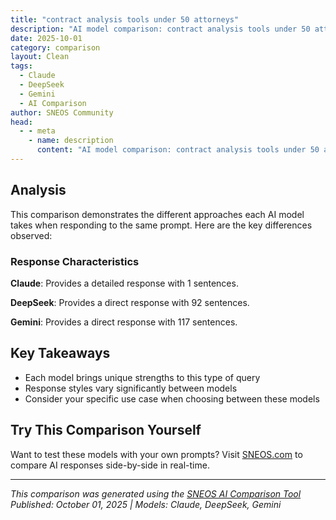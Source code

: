 ```yaml
---
title: "contract analysis tools under 50 attorneys"
description: "AI model comparison: contract analysis tools under 50 attorneys..."
date: 2025-10-01
category: comparison
layout: Clean
tags:
  - Claude
  - DeepSeek
  - Gemini
  - AI Comparison
author: SNEOS Community
head:
  - - meta
    - name: description
      content: "AI model comparison: contract analysis tools under 50 attorneys..."
---
```


<ChatComparison
  title="contract analysis tools under 50 attorneys"
  prompt="contract analysis tools under 50 attorneys"
  :responses='{"Claude": "Here are the best contract analysis tools for law firms with under 50 attorneys:\n\n## **Comprehensive Contract Management Platforms**\n\n**ContractPodAi**\n- AI-powered contract review and analysis\n- Template libraries and clause recommendations\n- Pricing: Custom, but competitive for mid-size firms\n- Strong integration capabilities\n\n**Ironclad**\n- Intuitive contract lifecycle management\n- Advanced analytics and reporting\n- Self-service contract creation\n- Good for growing firms\n\n## **Document Review \u0026 Analysis Tools**\n\n**LawGeex**\n- AI contract review focused on specific contract types\n- Quick turnaround times\n- Pre-trained on common business contracts\n- Transparent pricing model\n\n**Kira Systems** (now part of Litera)\n- Machine learning for contract analysis\n- Excellent due diligence capabilities\n- Strong extraction of key terms and clauses\n\n**eBrevia** (now ThomsonReuters)\n- AI-powered document analysis\n- Good for M\u0026A and due diligence\n- Integrates with other TR tools\n\n## **Budget-Friendly Options**\n\n**ContractSafe**\n- Simple contract storage and search\n- Basic analytics and reporting\n- Very affordable for smaller firms\n- Easy implementation\n\n**Concord** (now part of Icertis)\n- User-friendly interface\n- Good workflow automation\n- Reasonable pricing tiers\n\n**PandaDoc**\n- Document automation and e-signature\n- Basic contract analytics\n- Affordable subscription model\n\n## **Key Considerations for Smaller Firms**\n\n- **Implementation time and complexity**\n- **Training requirements for staff**\n- **Integration with existing legal tech stack**\n- **Scalability as the firm grows**\n- **Data security and compliance features**\n\nWould you like me to elaborate on any specific tool or discuss particular use cases for your firm?", "DeepSeek": "Of course. This is a very common and critical need for growing law firms. The \u0022under 50 attorney\u0022 size means you need tools that are powerful and legitimate, but also prioritize ease of use, quick implementation, and cost-effectiveness.\n\nThe market has responded well to this need, and the best tools for you will balance AI power with practical features that don\u0027t require a massive IT department.\n\n### Key Considerations for a Firm Your Size:\n\n* **User-Friendly Interface:** Lawyers and paralegals should be able to use it without extensive training.\n* **\u0022Set-and-Forget\u0022 Playbooks:** The ability to create firm-specific standards for different contract types (e.g., NDAs, Service Agreements) is crucial for efficiency and consistency.\n* **Integration:** Does it work with your existing practice management software (Clio, LeanLaw, etc.) or at least Microsoft Word?\n* **Pricing Model:** Look for transparent, per-user or flat-fee pricing, not enterprise-level quotes that require a sales call.\n* **Security \u0026 Confidentiality:** Non-negotiable. The tool must have robust, enterprise-grade security, even for smaller firms.\n\n---\n\n### Top Contract Analysis Tools for Firms Under 50 Attorneys\n\nHere is a breakdown of tools that fit your profile, categorized by their primary strength.\n\n#### Category 1: AI-Powered Analysis \u0026 Review (The \u0022Heavy Lifters\u0022)\n\nThese tools use artificial intelligence to read and analyze contracts, identifying clauses, risks, and deviations from your standards.\n\n1. **LawGeex**\n * **Best For:** Automated compliance review against a custom playbook. It\u0027s exceptionally good for high-volume, standardized contracts like NDAs and Procurement Agreements.\n * **Why it\u0027s a good fit:** It\u0027s designed to be used by lawyers without a tech background. You build your playbook (\u0022we always need an indemnification clause\u0022), and LawGeex flags any contract that doesn\u0027t meet your standards. It provides a clear \u0022Pass/Fail\u0022 report.\n * **Pricing:** Transparent, subscription-based. Well within the budget for a firm of your size.\n\n2. **LexCheck**\n * **Best For:** Accelerating redlining and negotiation directly in Microsoft Word.\n * **Why it\u0027s a good fit:** It integrates seamlessly with Word and Outlook. As you receive contracts, LexCheck\u0027s AI suggests redlines and negotiating positions based on your playbook, dramatically speeding up the first draft review. It feels like a super-powered \u0022Track Changes.\u0022\n * **Pricing:** Subscription-based, typically per user. Aimed at professional service firms like yours.\n\n3. **Kira Systems (now part of Litera)**\n * **Best For:** Due diligence in M\u0026A, real estate, or financing transactions. It\u0027s a powerhouse for extracting data from large sets of documents.\n * **Why it\u0027s a good fit:** While used by large firms, its modular and focused nature makes it accessible for smaller firms that specialize in transactional work. If your firm does a few big deals a year, not a high volume of small contracts, Kira can be a game-changer.\n * **Pricing:** Can be more project-based or a modular subscription. You\u0027d need to get a quote, but it\u0027s worth exploring for specialist firms.\n\n#### Category 2: Clause \u0026 Knowledge Management (The \u0022Organizers\u0022)\n\nThese tools help you create, find, and manage your best clauses and past work product, making your team more efficient.\n\n1. **Contract Express (by Litera)**\n * **Best For:** Automating the *creation* of first-draft contracts from intelligent questionnaires.\n * **Why it\u0027s a good fit:** If you find yourself drafting the same types of agreements repeatedly (e.g., client engagement letters, specific licenses), Contract Express can automate 90% of that work. A paralegal or associate answers a dynamic questionnaire, and a perfectly formatted, firm-approved draft is generated in seconds.\n * **Pricing:** Subscription-based. A massive efficiency booster that pays for itself quickly.\n\n2. **Clause Library (within Practical Law from Thomson Reuters)**\n * **Best For:** Firms that already subscribe to or are considering **Practical Law**.\n * **Why it\u0027s a good fit:** Practical Law is a fantastic resource for its secondary source materials. Its Clause Library provides expertly drafted, jurisdiction-specific model clauses with practitioner notes. It\u0027s not AI analysis, but it\u0027s an incredible resource for drafting and checking your work.\n * **Pricing:** Bundled with a Practical Law subscription, which is a flat-rate fee. Excellent value for the breadth of content.\n\n#### Category 3: All-in-One Practice Management with Contract Features\n\nThese are broader tools where contract management is one feature among many (matter management, timekeeping, billing, etc.).\n\n1. **Clio**\n * **Best For:** Firms wanting a single, integrated system for everything.\n * **Why it\u0027s a good fit:** Clio\u0027s strength is its ecosystem. Through its App Directory, you can integrate with many of the tools listed above (like LawGeex). It also has its own built-in document assembly and template features that are robust enough for many firms\u0027 contract needs.\n * **Pricing:** Very affordable per-user/month pricing. You get a full practice management suite *and* can bolt on specialized contract tools as needed.\n\n---\n\n### How to Choose: A Simple Decision Framework\n\nAsk yourself these questions:\n\n1. **What is our biggest pain point?**\n * **\u0022We drown in reviewing incoming contracts from clients/vendors.\u0022** -\u003E Look at **LawGeex** or **LexCheck**.\n * **\u0022We waste time drafting the same contracts over and over.\u0022** -\u003E Look at **Contract Express**.\n * **\u0022We need better clauses and drafting guidance.\u0022** -\u003E Look at **Practical Law\u0027s Clause Library**.\n * **\u0022We need a better system for everything, including contracts.\u0022** -\u003E Look at **Clio** and its integrations.\n\n2. **What is our budget?** Get clear on whether you need a standalone tool budget or if it can be part of a larger practice management upgrade.\n\n3. **Who will use it?** If it\u0027s just a few partners doing complex deals, a tool like Kira might make sense. If you want every associate and paralegal to use it for daily reviews, LawGeex or LexCheck\u0027s user-friendliness is key.\n\n### Recommended Next Steps\n\n1. **Identify Your Champion:** Pick one or two people in the firm to lead the evaluation.\n2. **Schedule Demos:** The websites for these tools make it very easy to book a short, personalized demo. This is the best way to see if it fits your workflow.\n3. **Ask for a Pilot/Trial:** Most will offer a 2-4 week free trial. Use this time to run **5-10 real, past contracts** through the system. There\u0027s no better test.\n4. **Check References:** Ask the vendor for a reference from another law firm of a similar size and practice area.\n\nFor a firm of under 50 attorneys, the goal is to **leverage technology to do more work without adding more overhead.** The tools listed above are specifically designed to do just that.", "Gemini": "Okay, let\u0027s break down contract analysis tools suitable for law firms with under 50 attorneys. The key is to find tools that are powerful enough to be useful but also affordable and easy to implement without a dedicated IT department. Here\u0027s a categorized overview:\n\n**I. Key Considerations When Choosing a Tool:**\n\n* **Budget:** This is crucial. Many tools have tiered pricing, and you need to find one that fits your firm\u0027s financial realities.\n* **Ease of Use:** A complex tool that requires extensive training won\u0027t be adopted. Look for intuitive interfaces and good customer support.\n* **Integration:** Can the tool integrate with your existing systems (e.g., document management, CRM, billing software)? Seamless integration saves time and reduces errors.\n* **Features:** Prioritize the features you *actually* need. Don\u0027t pay for bells and whistles you won\u0027t use. Common features include:\n * **Contract Review:** Identifying key clauses, obligations, and risks.\n * **Contract Creation/Drafting:** Templating and clause libraries to speed up document generation.\n * **Contract Management:** Centralized repository, version control, tracking deadlines/renewals.\n * **AI-Powered Analysis:** Natural language processing (NLP) to understand contract content.\n * **Collaboration:** Features that allow multiple users to work on contracts simultaneously.\n * **Reporting/Analytics:** Insights into contract performance and risk exposure.\n* **Security:** Ensure the tool meets industry security standards to protect sensitive client data. Look for SOC 2 compliance, encryption, and data residency options.\n* **Scalability:** Can the tool grow with your firm\u0027s needs? Consider future expansion.\n* **Customer Support:** Responsive and helpful customer support is essential, especially during implementation and when troubleshooting.\n* **Specific Legal Area:** Some tools are tailored to specific areas like Real Estate or M\u0026A. If your firm specializes, check for that.\n* **Cloud-Based vs. On-Premise:** Cloud-based solutions are generally easier to manage and update, but on-premise options may be preferred for security reasons.\n\n**II. Contract Analysis Tool Categories and Examples (with price ranges where available - keep in mind that pricing changes, so ALWAYS confirm with the vendor):**\n\n**A. AI-Powered Contract Review \u0026 Analysis (Often the most feature-rich but also potentially the most expensive):**\n\n* **Kira Systems (Now part of Litera):** A powerful AI platform that identifies clauses, extracts data, and highlights risks. Integrates well with other Litera products (like contract drafting and management). *Pricing: Typically enterprise-level, can be expensive for small firms, but inquire about smaller user packages.*\n* **Lex Machina (Also part of LexisNexis):** While known for litigation analytics, Lex Machina can also analyze contracts in the context of litigation trends and outcomes. Good for firms involved in contract disputes. *Pricing: Varies, contact for a custom quote.*\n* **ROSS Intelligence (Acquired by Thomson Reuters):** Focused on legal research, ROSS also offers contract review capabilities, helping you identify relevant case law and regulatory issues. *Pricing: Part of Thomson Reuters legal research subscription, contact for details.*\n* **LawGeex:** AI-powered contract review that automates the process of identifying risks and deviations from company standards. *Pricing: Contact for quote - generally in the mid-range for AI tools.*\n* **Seal Software (Now part of DocuSign):** AI-driven contract discovery and analytics. Good for extracting data from large volumes of contracts. *Pricing: Typically enterprise-level, may be cost-prohibitive for smaller firms.*\n* **DocJuris:** AI-powered contract review and negotiation, specifically designed for attorneys. Integrates with MS Word and Google Docs. *Pricing: Contact for a custom quote.*\n\n**B. Contract Lifecycle Management (CLM) Systems (Covers the entire contract process, from creation to renewal):**\n\n* **PandaDoc:** A popular choice for small to mid-sized businesses. Focuses on contract creation, e-signatures, and tracking. *Pricing: Starts at around $29/user/month (billed annually) for the Essentials plan. Higher tiers with more features.*\n* **DocuSign CLM:** DocuSign offers a full CLM platform beyond just e-signatures. Covers contract creation, approval workflows, and storage. *Pricing: Varies significantly based on features and users. Contact for a custom quote. Can be pricier than PandaDoc.*\n* **Zoho CRM (with Zoho Contracts):** If you already use Zoho CRM, Zoho Contracts is a natural fit. It\u0027s a relatively affordable CLM solution. *Pricing: Zoho Contracts is an add-on to Zoho CRM. Zoho CRM starts at around $14/user/month (billed annually).*\n* **ContractWorks:** A user-friendly CLM system designed for smaller teams. Focuses on contract storage, tracking, and reporting. *Pricing: Starts at around $699/month for unlimited users (billed annually).*\n* **Agiloft:** A highly configurable CLM platform that can be customized to meet specific needs. *Pricing: Can be expensive, typically geared towards larger organizations. Contact for a custom quote.*\n* **Ironclad:** A modern CLM platform with a focus on workflows and automation. Excellent if your firm handles a high volume of contracts. *Pricing: typically geared towards larger organizations. Contact for a custom quote.*\n\n**C. Contract Drafting \u0026 Templating (Focuses on creating contracts quickly and efficiently):**\n\n* **HotDocs:** A long-standing leader in document automation. Allows you to create templates and generate contracts with variable information. *Pricing: Can be expensive, but a powerful option for complex documents. Contact for a custom quote.*\n* **Knackly:** A cloud-based document automation platform specifically for law firms. Offers pre-built templates and a user-friendly interface. *Pricing: Contact for a custom quote.*\n* **Woodpecker:** Integrates with Microsoft Word to automate document creation. *Pricing: Starts at around $41.67/user/month (billed annually).*\n* **Afterpattern:** A low-code platform that allows you to build custom legal applications, including document automation workflows. *Pricing: Starts at around $99/month for a single user. Higher tiers with more features.*\n\n**D. E-Signature Tools (Essential for efficient contract execution):**\n\n* **DocuSign:** The market leader in e-signatures. Offers a wide range of features and integrations. *Pricing: Starts at around $10/month for a single user.*\n* **Adobe Sign:** Another popular e-signature solution from Adobe. *Pricing: Starts at around $13/month for a single user.*\n* **HelloSign (Now Dropbox Sign):** A user-friendly e-signature platform with a focus on ease of use. *Pricing: Starts at around $15/month for a single user.*\n\n**III. Recommendations for Law Firms Under 50 Attorneys:**\n\nGiven the constraints of smaller firms, here\u0027s a suggested approach:\n\n1. **Start with a CLM Focused on Ease of Use and Affordability:**\n\n * **PandaDoc:** A good starting point for contract creation, e-signatures, and basic tracking.\n * **Zoho CRM (with Zoho Contracts):** If you\u0027re already using Zoho CRM, the contract add-on can be a cost-effective solution.\n * **ContractWorks:** Simple interface and focus on core CLM functions.\n\n2. **Consider Document Automation for Frequently Used Contracts:**\n\n * **Woodpecker:** Easy to integrate with Microsoft Word for automating standard documents.\n\n3. **Evaluate AI-Powered Review if You Handle Complex Contracts Regularly:**\n\n * **DocJuris** is designed with lawyers in mind and has an MS Word add-in to facilitate the review process.\n\n4. **Prioritize Integrations:** Make sure the tools you choose can integrate with your existing document management system and other key software.\n\n5. **Free Trials are Your Friend:** Take advantage of free trials to test out different tools and see which ones best fit your firm\u0027s needs.\n\n**IV. Important Considerations Before Implementing:**\n\n* **Define Your Needs:** Clearly identify the problems you\u0027re trying to solve with a contract analysis tool. What are your pain points? What processes do you want to automate?\n* **Involve Key Stakeholders:** Get input from attorneys, paralegals, and other staff members who will be using the tool. Their feedback is crucial for successful adoption.\n* **Develop a Training Plan:** Provide adequate training to ensure that everyone knows how to use the tool effectively.\n* **Start Small and Scale Up:** Don\u0027t try to implement too many features at once. Start with the basics and gradually add more functionality as needed.\n* **Monitor Usage and Track ROI:** Track how the tool is being used and measure its impact on your firm\u0027s efficiency and profitability.\n\nBy following these guidelines, you can find a contract analysis tool that helps your firm streamline its contract processes, reduce risk, and improve client service. Remember to thoroughly research and compare different options before making a decision.\n"}' 
  published-date="21:05"
/>

## Analysis

This comparison demonstrates the different approaches each AI model takes when responding to the same prompt. Here are the key differences observed:

### Response Characteristics

**Claude**: Provides a detailed response with 1 sentences. 

**DeepSeek**: Provides a direct response with 92 sentences. 

**Gemini**: Provides a direct response with 117 sentences. 

## Key Takeaways

- Each model brings unique strengths to this type of query
- Response styles vary significantly between models
- Consider your specific use case when choosing between these models

## Try This Comparison Yourself

Want to test these models with your own prompts? Visit [SNEOS.com](https://sneos.com) to compare AI responses side-by-side in real-time.

---

*This comparison was generated using the [SNEOS AI Comparison Tool](https://sneos.com)*
*Published: October 01, 2025 | Models: Claude, DeepSeek, Gemini*
